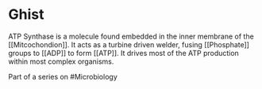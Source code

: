 # Ghist

ATP Synthase is a molecule found embedded in the inner membrane of the [[Mitcochondion]]. It acts as a turbine driven welder, fusing [[Phosphate]] groups to [[ADP]] to form [[ATP]]. It drives most of the ATP production within most complex organisms.

Part of a series on #Microbiology 